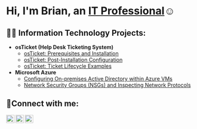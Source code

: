 <h1>Hi, I'm Brian, an <a href="https://linkedin.com/in/brianrobinsontech">IT Professional</a>☺</h1>

<h2>👨‍💻 Information Technology Projects:</h2>

- <b>osTicket (Help Desk Ticketing System)</b>
  - [osTicket: Prerequisites and Installation](https://github.com/brianrobinsontech/osticket-prereqs)
  - [osTicket: Post-Installation Configuration](https://github.com/brianrobinsontech/post-install-config)
  - [osTicket: Ticket Lifecycle Examples](https://github.com/brianrobinsontech/ticket-lifecycle)
- <b>Microsoft Azure</b>
  - [Configuring On-premises Active Directory within Azure VMs](https://github.com/brianrobinsontech/configure-ad)
  - [Network Security Groups (NSGs) and Inspecting Network Protocols](https://github.com/brianrobinsontech/azure-network-protocols)

<h2>🤳Connect with me:</h2>

[<img align="left" alt="Josh | Twitter" width="22px" src="https://cdn.jsdelivr.net/npm/simple-icons@v3/icons/twitter.svg" />][twitter]
[<img align="left" alt="Josh | LinkedIn" width="22px" src="https://cdn.jsdelivr.net/npm/simple-icons@v3/icons/linkedin.svg" />][linkedin]
[<img align="left" alt="Josh | Instagram" width="22px" src="https://cdn.jsdelivr.net/npm/simple-icons@v3/icons/instagram.svg" />][instagram]

[twitter]: https://twitter.com/Josh
[instagram]: https://www.instagram.com/Josh
[linkedin]: https://linkedin.com/in/brianrobinsontech
